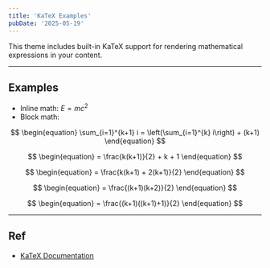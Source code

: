```yaml
---
title: 'KaTeX Examples'
pubDate: '2025-05-19'
---
```


This theme includes built-in KaTeX support for rendering mathematical expressions in your content.

---

## Examples

- Inline math: $E = mc^2$
- Block math:

$$
\begin{equation}
\sum_{i=1}^{k+1} i = \left(\sum_{i=1}^{k} i\right) + (k+1)
\end{equation}
$$

$$
\begin{equation}
= \frac{k(k+1)}{2} + k + 1
\end{equation}
$$

$$
\begin{equation}
= \frac{k(k+1) + 2(k+1)}{2}
\end{equation}
$$

$$
\begin{equation}
= \frac{(k+1)(k+2)}{2}
\end{equation}
$$

$$
\begin{equation}
= \frac{(k+1)((k+1)+1)}{2}
\end{equation}
$$

---

## Ref

- [KaTeX Documentation](https://katex.org/docs/supported.html)

